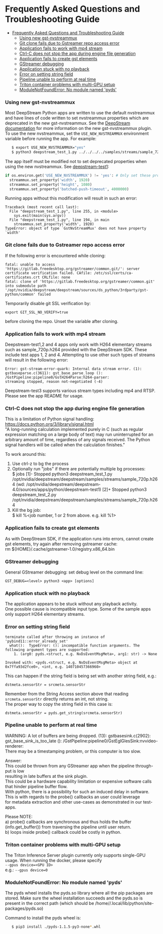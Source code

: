 # Frequently Asked Questions and Troubleshooting Guide

- [Frequently Asked Questions and Troubleshooting Guide](#frequently-asked-questions-and-troubleshooting-guide)
    - [Using new gst-nvstreammux](#using-new-gst-nvstreammux)
    - [Git clone fails due to Gstreamer repo access error](#git-clone-fails-due-to-gstreamer-repo-access-error)
    - [Application fails to work with mp4 stream](#application-fails-to-work-with-mp4-stream)
    - [Ctrl-C does not stop the app during engine file generation](#ctrl-c-does-not-stop-the-app-during-engine-file-generation)
    - [Application fails to create gst elements](#application-fails-to-create-gst-elements)
    - [GStreamer debugging](#gstreamer-debugging)
    - [Application stuck with no playback](#application-stuck-with-no-playback)
    - [Error on setting string field](#error-on-setting-string-field)
    - [Pipeline unable to perform at real time](#pipeline-unable-to-perform-at-real-time)
    - [Triton container problems with multi-GPU setup](#triton-container-problems-with-multi-gpu-setup)
    - [ModuleNotFoundError: No module named 'pyds'](#modulenotfounderror-no-module-named-pyds)

<a name="faq10"></a>
### Using new gst-nvstreammux
Most DeepStream Python apps are written to use the default nvstreammux and have lines of code written to set nvstreammux properties which are deprecated in the new gst-nvstreammux. See the [DeepStream documentation](https://docs.nvidia.com/metropolis/deepstream/dev-guide/text/DS_plugin_gst-nvstreammux2.html) for more information on the new gst-nvstreammux plugin. To use the new nvstreammux, set the `USE_NEW_NVSTREAMMUX` environment variable before running the app. For example:
```bash
   $ export USE_NEW_NVSTREAMMUX="yes"
   $ python3 deepstream_test_1.py ../../../../samples/streams/sample_720p.h264
```
The app itself must be modified not to set deprecated properties when using the new nvstreammux. See [deepstream-test1](./apps/deepstream-test1/deepstream_test_1.py):
```python
if os.environ.get('USE_NEW_NVSTREAMMUX') != 'yes': # Only set these properties if not using new gst-nvstreammux
  streammux.set_property('width', 1920)
  streammux.set_property('height', 1080)
  streammux.set_property('batched-push-timeout', 4000000)
```

Running apps without this modification will result in such an error:
```
Traceback (most recent call last):
  File "deepstream_test_1.py", line 255, in <module>
    sys.exit(main(sys.argv))
  File "deepstream_test_1.py", line 194, in main
    streammux.set_property('width', 1920)
TypeError: object of type `GstNvStreamMux' does not have property `width'
```

<a name="faq9"></a>
### Git clone fails due to Gstreamer repo access error
If the following error is encountered while cloning:
```
fatal: unable to access 'https://gitlab.freedesktop.org/gstreamer/common.git/': server certificate verification failed. CAfile: /etc/ssl/certs/ca-certificates.crt CRLfile: none
fatal: clone of 'https://gitlab.freedesktop.org/gstreamer/common.git' into submodule path '/opt/nvidia/deepstream/deepstream/sources/ds_python/3rdparty/gst-python/common' failed
```

Temporarily disable git SSL verification by:
```
export GIT_SSL_NO_VERIFY=true 
```
before cloning the repo. Unset the variable after cloning.

<a name="faq0"></a>
### Application fails to work with mp4 stream
Deepstream-test1,2 and 4 apps only work with H264 elementary streams such as sample_720p.h264 provided with the DeepStream SDK. These include test apps 1, 2 and 4. Attempting to use other such types of streams will result in the following error:  
```
Error: gst-stream-error-quark: Internal data stream error. (1): gstbaseparse.c(3611): gst_base_parse_loop ():   /GstPipeline:pipeline0/GstH264Parse:h264-parser:  
streaming stopped, reason not-negotiated (-4)  
```
Deepstream-test3 supports various stream types including mp4 and RTSP. Please see the app README for usage.  

<a name="faq1"></a>
### Ctrl-C does not stop the app during engine file generation
This is a limitation of Python signal handling:  
https://docs.python.org/3/library/signal.html  
"A long-running calculation implemented purely in C (such as regular expression matching on a large body of text) may run uninterrupted for an arbitrary amount of time, regardless of any signals received. The Python signal handlers will be called when the calculation finishes."  

To work around this:  
1. Use ctrl-z to bg the process  
2. Optionally run "jobs" if there are potentially multiple bg processes:  
    $ jobs
    [1]-  Stopped                 python3 deepstream_test_1.py /opt/nvidia/deepstream/deepstream/samples/streams/sample_720p.h264  (wd: /opt/nvidia/deepstream/deepstream-4.0/sources/apps/python/deepstream-test1)
    [2]+  Stopped                 python3 deepstream_test_2.py /opt/nvidia/deepstream/deepstream/samples/streams/sample_720p.h264
3. Kill the bg job:  
    $ kill %<job number, 1 or 2 from above. e.g. kill %1>  


<a name="faq2"></a>
### Application fails to create gst elements 
As with DeepStream SDK, if the application runs into errors, cannot create gst elements, try again after removing gstreamer cache:  
   rm ${HOME}/.cache/gstreamer-1.0/registry.x86_64.bin


<a name="faq3"></a>
### GStreamer debugging
General GStreamer debugging: set debug level on the command line:  
  ```
  GST_DEBUG=<level> python3 <app> [options]
  ```

<a name="faq4"></a>
### Application stuck with no playback
The application appears to be stuck without any playback activity.  
  One possible cause is incompatible input type. Some of the sample apps only support H264 elementary streams.  


<a name="faq5"></a>
### Error on setting string field  
  ```
  terminate called after throwing an instance of 'pybind11::error_already_set'  
    what():  TypeError: (): incompatible function arguments. The following argument types are supported:  
      1. (arg0: pyds.<struct, e.g. NvDsEventMsgMeta>, arg1: str) -> None  

  Invoked with: <pyds.<struct, e.g. NvDsEventMsgMeta> object at 0x7ffa93d2fce0>, <int, e.g. 140710457366960>  
  ```

  This can happen if the string field is being set with another string field, e.g.:  
  ```
  dstmeta.sensorStr = srcmeta.sensorStr
  ```

  Remember from the String Access section above that reading ```srcmeta.sensorStr``` directly returns an int, not string.  
  The proper way to copy the string field in this case is:  
  ```
  dstmeta.sensorStr = pyds.get_string(srcmeta.sensorStr)
  ```

<a name="faq6"></a>
### Pipeline unable to perform at real time
  WARNING: A lot of buffers are being dropped. (13): gstbasesink.c(2902):   
  gst_base_sink_is_too_late (): /GstPipeline:pipeline0/GstEglGlesSink:nvvideo-renderer:  
  There may be a timestamping problem, or this computer is too slow.  

  Answer:  
  This could be thrown from any GStreamer app when the pipeline through-put is low  
  resulting in late buffers at the sink plugin.  
  This could be a hardware capability limitation or expensive software calls  
  that hinder pipeline buffer flow.  
  With python, there is a possibility for such an induced delay in software.  
  This is with regards to the probe() callbacks an user could leverage  
  for metadata extraction and other use-cases as demonstrated in our test-apps.  

  Please NOTE:  
  a) probe() callbacks are synchronous and thus holds the buffer  
     (info.get_buffer()) from traversing the pipeline until user return.  
  b) loops inside probe() callback could be costly in python.  
  

<a name="faq7"></a>
### Triton container problems with multi-GPU setup
The Triton Inference Server plugin currently only supports single-GPU usage.
When running the docker, please specify  
`--gpus device=<GPU ID>`  
e.g.: `--gpus device=0`

  
<a name="faq8"></a>  
### ModuleNotFoundError: No module named 'pyds'
The pyds wheel installs the pyds.so library where all the pip packages are stored. Make sure the wheel installation succeeds and the pyds.so is present in the correct path (which should be /home/<user>/.local/lib/python<python-version>/site-packages/pyds.so)

Command to install the pyds wheel is:
```bash
   $ pip3 install ./pyds-1.1.5-py3-none*.whl
```